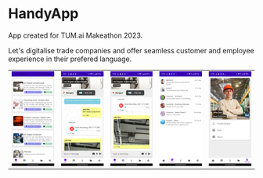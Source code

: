 # HandyApp

App created for TUM.ai Makeathon 2023.

Let's digitalise trade companies and offer seamless customer and employee experience in their prefered language.

| | | | | |
|-|-|-|-|-|
| ![1](images/handy_1.jpeg) | ![2](images/handy_2.jpeg) | ![3](images/handy_3.jpeg) | ![4](images/handy_4.jpeg) | ![5](images/handy_5.jpeg)
